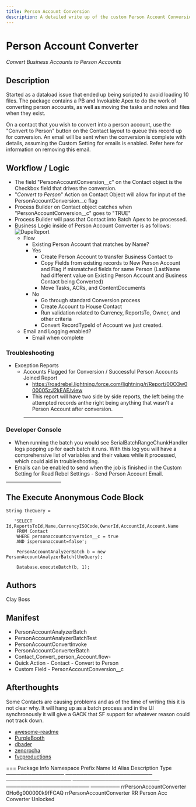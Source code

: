 ```yaml
---
title: Person Account Conversion
description: A detailed write up of the custom Person Account Conversion Functionality.
---
```


# Person Account Converter

_Convert Business Accounts to Person Accounts_

## Description

Started as a dataload issue that ended up being scripted to avoid loading 10 files. The package contains a PB and Invokable Apex to do the work of converting person accounts, as well as moving the tasks and notes and files when they exist.


On a contact that you wish to convert into a person account, use the "Convert to Person" button on the Contact layout to queue this record up for conversion.  An email will be sent when the conversion is complete with details, assuming the Custom Setting for emails is enabled.  Refer here for information on removing this email.

## Workflow / Logic

- The field "PersonAccountConversion\_\_c" on the Contact object is the Checkbox field that drives the conversion.
- "_Convert to Person_" Action on Contact Object will allow for input of the PersonAccountConversion\_\_c flag
- Process Builder on Contact object catches when "PersonAccountConversion\_\_c" goes to "TRUE"
- Process Builder will pass that Contact into Batch Apex to be processed.
- Business Logic inside of Person Account Converter is as follows:
  ![DupeReport](https://claytonboss7.github.io/voyajerwiki/assets/img/PersonAccountConversion.jpeg)
  - Flow
    - Existing Person Account that matches by Name?
    - Yes 
      - Create Person Account to transfer Business Contact to
      - Copy Fields from existing records to New Person Account and Flag if mismatched fields for same Person (LastName had different value on Existing Person Account and Business Contact being Converted)
      - Move Tasks, ACRs, and ContentDocuments
    - No
      - Go through standard Conversion process
      - Create Account to House Contact 
      - Run validation related to Currency, ReportsTo, Owner, and other criteria
      - Convert RecordTypeId of Account we just created.
  - Email and Logging enabled?
    - Email when complete

### Troubleshooting

- Exception Reports
  - Accounts Flagged for Conversion / Successful Person Accounts Joined Report
    - https://roadrebel.lightning.force.com/lightning/r/Report/00O3w000005zJ2kEAE/view
    - This report will have two side by side reports, the left being the attempted records anthe right being anything that wasn't a Person Account after conversion.
    <hr width="60%"/>
### Developer Console
  - When running the batch you would see SerialBatchRangeChunkHandler logs popping up for each batch it runs. With this log you will have a comprehensive list of variables and their values while it processed, which could aid in troubleshooting.
- Emails can be enabled to send when the job is finished in the Custom Setting for Road Rebel Settings - Send Person Account Email.

<hr width="30%"/>

## The Execute Anonymous Code Block

```
String theQuery =

   'SELECT Id,ReportsToId,Name,CurrencyISOCode,OwnerId,AccountId,Account.Name
    FROM Contact
    WHERE personaccountconversion__c = true
    AND ispersonaccount=false';

    PersonAccountAnalyzerBatch b = new PersonAccountAnalyzerBatch(theQuery);

    Database.executeBatch(b, 1);
```

## Authors

Clay Boss

## Manifest

- PersonAccountAnalyzerBatch
- PersonAccountAnalyzerBatchTest
- PersonAccountConvertInvoke
- PersonAccountConverterBatch
- Contact_Convert_person_Account.flow-
- Quick Action - Contact - Convert to Person
- Custom Field - PersonAccountConversion\_\_c

## Afterthoughts

Some Contacts are causing problems and as of the time of writing this it is not clear why. It will hang up as a batch process and in the UI synchronously it will give a GACK that SF support for whatever reason could not track down.

- [awesome-readme](https://github.com/matiassingers/awesome-readme)
- [PurpleBooth](https://gist.github.com/PurpleBooth/109311bb0361f32d87a2)
- [dbader](https://github.com/dbader/readme-template)
- [zenorocha](https://gist.github.com/zenorocha/4526327)
- [fvcproductions](https://gist.github.com/fvcproductions/1bfc2d4aecb01a834b46)

=== Package Info
Namespace Prefix  Name                      Id                  Alias                     Description              Type
────────────────  ────────────────────────  ──────────────────  ────────────────────────  ───────────────────────  ────────
                  rrPersonAccountConverter  0Ho6g000000k9fFCAQ  rrPersonAccountConverter  RR Person Acc Converter  Unlocked
